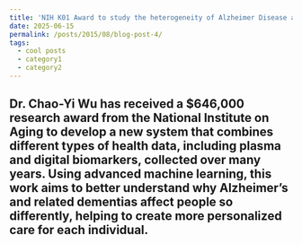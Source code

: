 ```yaml
---
title: 'NIH K01 Award to study the heterogeneity of Alzheimer Disease and Related Dementias'
date: 2025-06-15
permalink: /posts/2015/08/blog-post-4/
tags:
  - cool posts
  - category1
  - category2
---
```


Dr. Chao-Yi Wu has received a $646,000 research award from the National Institute on Aging to develop a new system that combines different types of health data, including plasma and digital biomarkers, collected over many years. Using advanced machine learning, this work aims to better understand why Alzheimer’s and related dementias affect people so differently, helping to create more personalized care for each individual.
------
